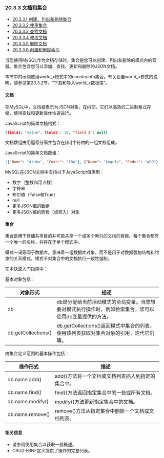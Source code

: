 ### 20.3.3 文档和集合

- [20.3.3.1 创建、列出和删除集合](./20.03.03.01.创建、列出和删除集合.md)
- [20.3.3.2 使用集合](./20.03.03.02.使用集合.md)
- [20.3.3.3 查找文档](./20.03.03.03.查找文档.md)
- [20.3.3.4 修改文档](./20.03.03.04.修改文档.md)
- [20.3.3.5 删除文档](./20.03.03.05.删除文档.md)
- [20.3.3.6 创建和删除索引](./20.03.03.06.创建和删除索引.md)

当您使用MySQL作为文档存储时，集合是您可以创建、列出和删除的模式内的容器。集合包含您可以添加、查找、更新和删除的JSON文档。

本节中的示例使用world_x模式中的countryinfo集合。有关设置world_x模式的说明，请参见第20.3.2节，“下载和导入world_x数据库”。

#### 文档

在MySQL中，文档被表示为JSON对象。在内部，它们以高效的二进制格式存储，使得查找和更新操作快速进行。

JavaScript的简单文档格式：

```json
{field1: "value", field2 : 10, "field 3": null}
```

文档数组由用逗号分隔并包含在[和]字符内的一组文档组成。

JavaScript的简单文档数组：

```json
[{"Name": "Aruba", "Code:": "ABW"}, {"Name": "Angola", "Code:": "AGO"}]
```

MySQL在JSON文档中支持以下JavaScript值类型：

- 数字（整数和浮点数）
- 字符串
- 布尔值（False和True）
- null
- 更多JSON值的数组
- 更多JSON值的嵌套（或嵌入）对象

#### 集合

集合是用于存储共享目的并可能共享一个或多个索引的文档的容器。每个集合都有一个唯一的名称，并存在于单个模式中。

模式一词等同于数据库，意味着一组数据库对象，而不是用于对数据强加结构和约束的关系模式。模式不对集合中的文档执行一致性强制。

在本快速入门指南中：

基本对象包括：

| 对象形式            | 描述                                                         |
| ------------------- | ------------------------------------------------------------ |
| db                  | db是分配给当前活动模式的全局变量。当您想要对模式执行操作时，例如检索集合，您可以使用db变量提供的方法。 |
| db.getCollections() | db.getCollections()返回模式中集合的列表。使用该列表获取对集合对象的引用，迭代它们等。 |

由集合定义范围的基本操作包括：

| 操作形式         | 描述                                              |
| ---------------- | ------------------------------------------------- |
| db.name.add()    | add()方法将一个文档或文档列表插入到指定的集合中。 |
| db.name.find()   | find()方法返回指定集合中的一些或所有文档。        |
| db.name.modify() | modify()方法更新指定集合中的文档。                |
| db.name.remove() | remove()方法从指定集合中删除一个文档或文档列表。  |

#### 相关信息

- 请参阅使用集合以获取一般概述。
- CRUD EBNF定义提供了操作的完整列表。